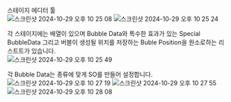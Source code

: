 스테이지 에디터 툴  
![스크린샷 2024-10-29 오후 10 25 08](https://github.com/user-attachments/assets/9ffb20e0-e06b-4c9e-9a77-508cdb758354)
![스크린샷 2024-10-29 오후 10 25 24](https://github.com/user-attachments/assets/010762e4-6b30-4573-81f8-8fde92c6a4f1)

각 스테이지에는 배열이 있으며 Bubble Data와 특수한 효과가 있는 Special BubbleData 그리고 버블이 생성될 위치를 저장하는 Buble Position을 원소로하는 리스트트가 있습니다.  
![스크린샷 2024-10-29 오후 10 25 49](https://github.com/user-attachments/assets/189bb6f0-9575-477d-b668-09ab4ce461a3)

각 Bubble Data는 종류에 맞게 SO를 만들어 설정합니다.  
![스크린샷 2024-10-29 오후 10 27 19](https://github.com/user-attachments/assets/1a20fcc4-57a4-4a2e-86b6-baf457e3bf1e)
![스크린샷 2024-10-29 오후 10 27 55](https://github.com/user-attachments/assets/b0c46232-80cb-477e-9ac4-c809414f6670)
![스크린샷 2024-10-29 오후 10 28 08](https://github.com/user-attachments/assets/02583d36-753c-4086-8928-296409a07283)
